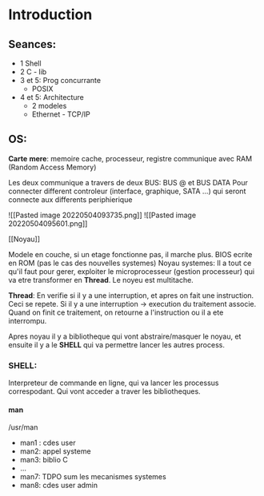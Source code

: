 # Introduction
## Seances:
- 1 Shell
- 2 C - lib
- 3 et 5: Prog concurrante
	- POSIX
- 4 et 5: Architecture
	- 2 modeles
	- Ethernet - TCP/IP

## OS:
**Carte** **mere**:
	memoire cache, processeur, registre
communique avec RAM (Random Access Memory)

Les deux communique a travers de deux BUS:
	BUS @ et BUS DATA
Pour connecter different controleur (interface, graphique, SATA ...) qui seront connecte aux differents periphierique

![[Pasted image 20220504093735.png]]
![[Pasted image 20220504095601.png]]

[[Noyau]]

Modele en couche, si un etage fonctionne pas, il marche plus. 
BIOS ecrite en ROM (pas le cas des nouvelles systemes)
Noyau systemes: Il a tout ce qu'il faut pour gerer, exploiter le microprocesseur (gestion processeur) qui va etre transformer en **Thread**.
Le noyeu est multitache.

**Thread**: En verifie si il y a une interruption, et apres on fait une instruction. Ceci se repete. Si il y a une interruption -> execution du traitement associe. Quand on finit ce traitement, on retourne a l'instruction ou il a ete interrompu.  

Apres noyau il y a bibliotheque qui vont abstraire/masquer le noyau, et ensuite il y a le **SHELL** qui va permettre lancer les autres process.

### **SHELL**: 
Interpreteur de commande en ligne, qui va lancer les processus correspodant. Qui vont acceder a traver les bibliotheques. 

#### man
/usr/man
 - man1 : cdes user
 - man2: appel systeme
 - man3: biblio C
 - ...
 - man7: TDPO sum les mecanismes systemes
 - man8: cdes user admin

